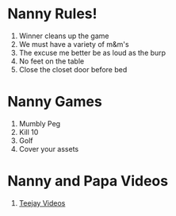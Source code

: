# Nanny Rules!

1. Winner cleans up the game
2. We must have a variety of m&m's
3. The excuse me better be as loud as the burp
4. No feet on the table
5. Close the closet door before bed



# Nanny Games
1. Mumbly Peg
2. Kill 10
3. Golf
4. Cover your assets

# Nanny and Papa Videos
1. [Teejay Videos](https://photos.google.com/share/AF1QipOytERHhYkRRQbl8DgikOmpD3-T4VNdE9z_PyWC7RswmVlLA5Kgy4xB97sOusBkeA)
